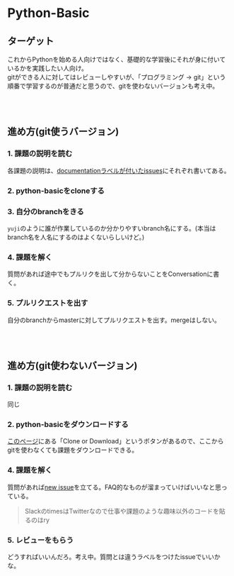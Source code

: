 # Python-Basic

## ターゲット
これからPythonを始める人向けではなく、基礎的な学習後にそれが身に付いているかを実践したい人向け。  
gitができる人に対してはレビューしやすいが、「プログラミング → git」という順番で学習するのが普通だと思うので、gitを使わないバージョンも考え中。

<br><br>

## 進め方(git使うバージョン)

### 1. 課題の説明を読む
各課題の説明は、[documentationラベルが付いたissues][1]にそれぞれ書いてある。
### 2. python-basicをcloneする
### 3. 自分のbranchをきる
`yuji`のように誰が作業しているのか分かりやすいbranch名にする。(本当はbranch名を人名にするのはよくないらしいけど。)
### 4. 課題を解く
質問があれば途中でもプルリクを出して分からないことをConversationに書く。
### 5. プルリクエストを出す
自分のbranchからmasterに対してプルリクエストを出す。mergeはしない。

[1]:https://github.com/shinonome-inc/python-basic/issues?q=is%3Aopen+is%3Aissue+label%3Adocumentation

<br><br>

## 進め方(git使わないバージョン)

### 1. 課題の説明を読む
同じ
### 2. python-basicをダウンロードする
[このページ][2]にある「Clone or Download」というボタンがあるので、ここからgitを使わなくても課題をダウンロードできる。
### 4. 課題を解く
質問があれば[new issue][3]を立てる。FAQ的なものが溜まっていけばいいなと思っている。
> SlackのtimesはTwitterなので仕事や課題のような趣味以外のコードを貼るのはry
### 5. レビューをもらう
どうすればいいんだろ。考え中。質問とは違うラベルをつけたissueでいいかな。

[2]:https://github.com/shinonome-inc/python-basic
[3]:https://github.com/shinonome-inc/python-basic/issues/new

